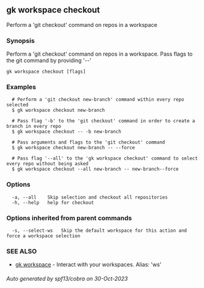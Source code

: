 ## gk workspace checkout

Perform a 'git checkout' command on repos in a workspace

### Synopsis

Perform a 'git checkout' command on repos in a workspace. Pass flags to the git command by providing '--'

```
gk workspace checkout [flags]
```

### Examples

```
  # Perform a 'git checkout new-branch' command within every repo selected
  $ gk workspace checkout new-branch

  # Pass flag '-b' to the 'git checkout' command in order to create a branch in every repo
  $ gk workspace checkout -- -b new-branch

  # Pass arguments and flags to the 'git checkout' command
  $ gk workspace checkout new-branch -- --force

  # Pass flag '--all' to the 'gk workspace checkout' command to select every repo without being asked
  $ gk workspace checkout --all new-branch -- new-branch--force
```

### Options

```
  -a, --all    Skip selection and checkout all repositories
  -h, --help   help for checkout
```

### Options inherited from parent commands

```
  -s, --select-ws   Skip the default workspace for this action and force a workspace selection
```

### SEE ALSO

* [gk workspace](gk_workspace.md)	 - Interact with your workspaces. Alias: 'ws'

###### Auto generated by spf13/cobra on 30-Oct-2023
